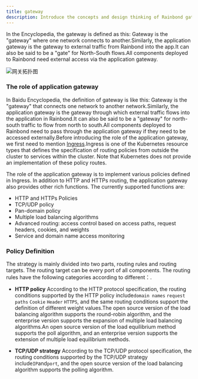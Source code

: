 ```yaml
---
title: gateway
description: Introduce the concepts and design thinking of Rainbond gateways
---
```


In the Encyclopedia, the gateway is defined as this: Gateway is the "gateway" where one network connects to another.Similarly, the application gateway is the gateway to external traffic from Rainbond into the app.It can also be said to be a "gate" for North-South flows.All components deployed to Rainbond need external access via the application gateway.

<img src="https://grstatic.oss-cn-shanghai.aliyuncs.com/images/docs/5.0/user-manual/gateway/what-is-gateway/north-to-south.png" title="网关拓扑图" />

### The role of application gateway

In Baidu Encyclopedia, the definition of gateway is like this: Gateway is the "gateway" that connects one network to another network.Similarly, the application gateway is the gateway through which external traffic flows into the application in Rainbond.It can also be said to be a "gateway" for north-south traffic to flow from north to south.All components deployed to Rainbond need to pass through the application gateway if they need to be accessed externally.Before introducing the role of the application gateway, we first need to mention [Ingress](https://kubernetes.io/docs/concepts/services-networking/ingress/#terminology).Ingress is one of the Kubernetes resource types that defines the specification of routing policies from outside the cluster to services within the cluster. Note that Kubernetes does not provide an implementation of these policy routes.

The role of the application gateway is to implement various policies defined in Ingress. In addition to HTTP and HTTPs routing, the application gateway also provides other rich functions. The currently supported functions are:

- HTTP and HTTPs Policies
- TCP/UDP policy
- Pan-domain policy
- Multiple load balancing algorithms
- Advanced routing: access control based on access paths, request headers, cookies, and weights
- Service and domain name access monitoring

### Policy Definition

The strategy is mainly divided into two parts, routing rules and routing targets. The routing target can be every port of all components. The routing rules have the following categories according to different：.

- **HTTP policy** According to the HTTP protocol specification, the routing conditions supported by the HTTP policy include`domain names` `request paths` `Cookie` `Header` `HTTPS`, and the same routing conditions support the definition of different weight values.The open source version of the load balancing algorithm supports the round-robin algorithm, and the enterprise version supports the expansion of multiple load balancing algorithms.An open source version of the load equilibrium method supports the poll algorithm, and an enterprise version supports the extension of multiple load equilibrium methods.

- **TCP/UDP strategy** According to the TCP/UDP protocol specification, the routing conditions supported by the TCP/UDP strategy include`IP`and`port`, and the open source version of the load balancing algorithm supports the polling algorithm.
